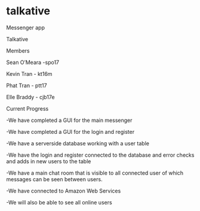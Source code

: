 # talkative
Messenger app

Talkative

Members

Sean O’Meara -spo17

Kevin Tran - kt16m

Phat Tran - ptt17

Elle Braddy - cjb17e


Current Progress

  -We have completed a GUI for the main messenger
  
  -We have completed a GUI for the login and register
  
  -We have a serverside database working with a user table
  
  -We have the login and register connected to the database and error checks and adds in new users to the table
  
  -We have a main chat room that is visible to all connected user of which messages can be seen between users.
  
  -We have connected to Amazon Web Services
  
  -We will also be able to see all online users

